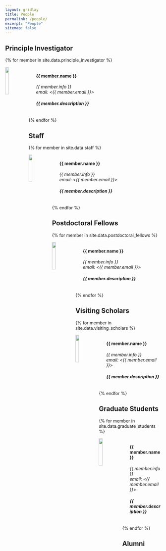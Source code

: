 ```yaml
---
layout: gridlay
title: People
permalink: /people/
excerpt: "People"
sitemap: false
---
```


## Principle Investigator
{% for member in site.data.principle_investigator %}

<div class="col-sm-12 clearfix">
  <img src="{{ site.url }}{{ site.baseurl }}/images/people/{{ member.photo }}" class="img-responsive" width="15%" style="float: left" />
  <ul style="overflow: hidden">
  <h4>{{ member.name }}</h4>
  <i>{{ member.info }}<br>email: <{{ member.email }}></i>
  <h5> {{ member.description }} </h5>
  </ul>
</div>

{% endfor %}

## Staff
{% for member in site.data.staff %}

<div class="col-sm-12 clearfix">
  <img src="{{ site.url }}{{ site.baseurl }}/images/people/{{ member.photo }}" class="img-responsive" width="15%" style="float: left" />
  <ul style="overflow: hidden">
  <h4>{{ member.name }}</h4>
  <i>{{ member.info }}<br>email: <{{ member.email }}></i>
  <h5> {{ member.description }} </h5>
  </ul>
</div>

{% endfor %}

## Postdoctoral Fellows
{% for member in site.data.postdoctoral_fellows %}

<div class="col-sm-12 clearfix">
  <img src="{{ site.url }}{{ site.baseurl }}/images/people/{{ member.photo }}" class="img-responsive" width="15%" style="float: left" />
  <ul style="overflow: hidden">
  <h4>{{ member.name }}</h4>
  <i>{{ member.info }}<br>email: <{{ member.email }}></i>
  <h5> {{ member.description }} </h5>
  </ul>
</div>

{% endfor %}

## Visiting Scholars
{% for member in site.data.visiting_scholars %}

<div class="col-sm-12 clearfix">
  <img src="{{ site.url }}{{ site.baseurl }}/images/people/{{ member.photo }}" class="img-responsive" width="15%" style="float: left" />
  <ul style="overflow: hidden">
  <h4>{{ member.name }}</h4>
  <i>{{ member.info }}<br>email: <{{ member.email }}></i>
  <h5> {{ member.description }} </h5>
  </ul>
</div>

{% endfor %}

## Graduate Students
{% for member in site.data.graduate_students %}

<div class="col-sm-12 clearfix">
  <img src="{{ site.url }}{{ site.baseurl }}/images/people/{{ member.photo }}" class="img-responsive" width="15%" style="float: left" />
  <ul style="overflow: hidden">
  <h4>{{ member.name }}</h4>
  <i>{{ member.info }}<br>email: <{{ member.email }}></i>
  <h5> {{ member.description }} </h5>
  </ul>
</div>

{% endfor %}

## Alumni
